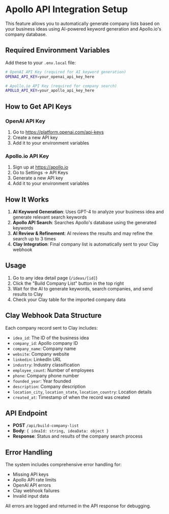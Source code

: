 # Apollo API Integration Setup

This feature allows you to automatically generate company lists based on your business ideas using AI-powered keyword generation and Apollo.io's company database.

## Required Environment Variables

Add these to your `.env.local` file:

```bash
# OpenAI API Key (required for AI keyword generation)
OPENAI_API_KEY=your_openai_api_key_here

# Apollo.io API Key (required for company search)
APOLLO_API_KEY=your_apollo_api_key_here
```

## How to Get API Keys

### OpenAI API Key
1. Go to https://platform.openai.com/api-keys
2. Create a new API key
3. Add it to your environment variables

### Apollo.io API Key
1. Sign up at https://apollo.io
2. Go to Settings → API Keys
3. Generate a new API key
4. Add it to your environment variables

## How It Works

1. **AI Keyword Generation**: Uses GPT-4 to analyze your business idea and generate relevant search keywords
2. **Apollo API Search**: Searches Apollo's database using the generated keywords
3. **AI Review & Refinement**: AI reviews the results and may refine the search up to 3 times
4. **Clay Integration**: Final company list is automatically sent to your Clay webhook

## Usage

1. Go to any idea detail page (`/ideas/[id]`)
2. Click the "Build Company List" button in the top right
3. Wait for the AI to generate keywords, search companies, and send results to Clay
4. Check your Clay table for the imported company data

## Clay Webhook Data Structure

Each company record sent to Clay includes:
- `idea_id`: The ID of the business idea
- `company_id`: Apollo company ID
- `company_name`: Company name
- `website`: Company website
- `linkedin`: LinkedIn URL
- `industry`: Industry classification
- `employee_count`: Number of employees
- `phone`: Company phone number
- `founded_year`: Year founded
- `description`: Company description
- `location_city`, `location_state`, `location_country`: Location details
- `created_at`: Timestamp of when the record was created

## API Endpoint

- **POST** `/api/build-company-list`
- **Body**: `{ ideaId: string, ideaData: object }`
- **Response**: Status and results of the company search process

## Error Handling

The system includes comprehensive error handling for:
- Missing API keys
- Apollo API rate limits
- OpenAI API errors
- Clay webhook failures
- Invalid input data

All errors are logged and returned in the API response for debugging. 